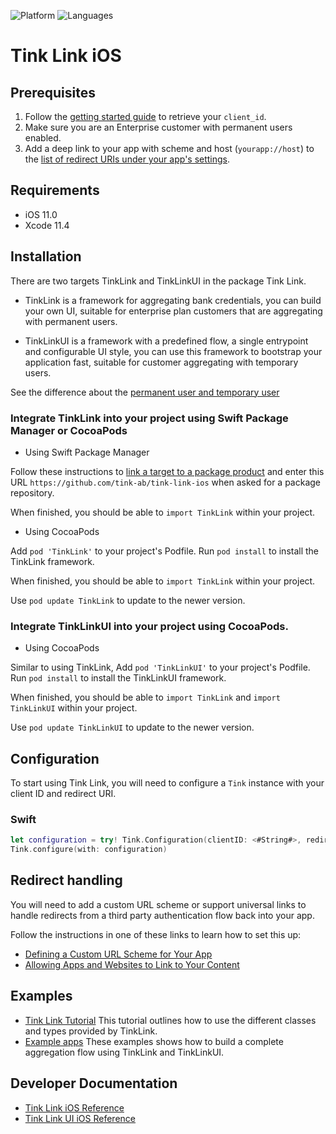 ![Platform](https://img.shields.io/badge/platform-iOS-orange.svg)
![Languages](https://img.shields.io/badge/languages-swift-orange.svg)

# Tink Link iOS

## Prerequisites

1. Follow the [getting started guide](https://docs.tink.com/resources/getting-started/set-up-your-account) to retrieve your `client_id`.
2. Make sure you are an Enterprise customer with permanent users enabled.
3. Add a deep link to your app with scheme and host (`yourapp://host`) to the [list of redirect URIs under your app's settings](https://console.tink.com/overview).

## Requirements

- iOS 11.0
- Xcode 11.4

## Installation
There are two targets TinkLink and TinkLinkUI in the package Tink Link.
- TinkLink is a framework for aggregating bank credentials, you can build your own UI, suitable for enterprise plan customers that are aggregating with permanent users.

- TinkLinkUI is a framework with a predefined flow, a single entrypoint and configurable UI style, you can use this framework to bootstrap your application fast, suitable for customer aggregating with temporary users.

See the difference about the [permanent user and temporary user](https://docs.tink.com/resources/tutorials/permanent-users)

### Integrate TinkLink into your project using Swift Package Manager or CocoaPods
- Using Swift Package Manager

Follow these instructions to [link a target to a package product](https://help.apple.com/xcode/mac/current/#/devb83d64851) and enter this URL `https://github.com/tink-ab/tink-link-ios` when asked for a package repository.

When finished, you should be able to `import TinkLink` within your project.

- Using CocoaPods

Add `pod 'TinkLink'` to your project's Podfile. Run `pod install` to install the TinkLink framework.

When finished, you should be able to `import TinkLink` within your project.

Use `pod update TinkLink` to update to the newer version.

### Integrate TinkLinkUI into your project using CocoaPods.
- Using CocoaPods

Similar to using TinkLink, Add `pod 'TinkLinkUI'` to your project's Podfile. Run `pod install` to install the TinkLinkUI framework.

When finished, you should be able to `import TinkLink` and `import TinkLinkUI` within your project.

Use `pod update TinkLinkUI` to update to the newer version.

## Configuration

To start using Tink Link, you will need to configure a `Tink` instance with your client ID and redirect URI.

### Swift

```swift
let configuration = try! Tink.Configuration(clientID: <#String#>, redirectURI: <#URL#>)
Tink.configure(with: configuration)
```

## Redirect handling

You will need to add a custom URL scheme or support universal links to handle redirects from a third party authentication flow back into your app.

Follow the instructions in one of these links to learn how to set this up:

- [Defining a Custom URL Scheme for Your App](https://developer.apple.com/documentation/uikit/inter-process_communication/allowing_apps_and_websites_to_link_to_your_content/defining_a_custom_url_scheme_for_your_app)
- [Allowing Apps and Websites to Link to Your Content](https://developer.apple.com/documentation/uikit/inter-process_communication/allowing_apps_and_websites_to_link_to_your_content)

## Examples

- [Tink Link Tutorial](https://docs.tink.com/resources/tutorials/tink-link-sdk-ios-tutorial) This tutorial outlines how to use the different classes and types provided by TinkLink.
- [Example apps](Examples) These examples shows how to build a complete aggregation flow using TinkLink and TinkLinkUI.

## Developer Documentation
- [Tink Link iOS Reference](https://tink-ab.github.io/tink-link-ios)
- [Tink Link UI iOS Reference](https://tink-ab.github.io/tink-link-ios/tinklinkui)
